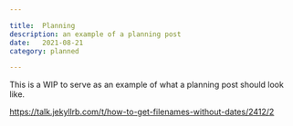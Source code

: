 ```yaml
---

title:  Planning
description: an example of a planning post
date:   2021-08-21
category: planned

---
```


This is a WIP to serve as an example of what a planning post should look like. 

<!-- more -->

https://talk.jekyllrb.com/t/how-to-get-filenames-without-dates/2412/2
